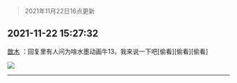 > 2021年11月22日16点更新
<link rel="stylesheet" href="https://cdn.jsdelivr.net/gh/taotie6/sampleJSON@main/css/photo_show.css">
<meta name="referrer" content="no-referrer" />


 ## 2021-11-22 15:27:32 

 [㪚木](https://www.coolapk.com/feed/31640626?shareKey=NTNhNzYxYWRhOWJiNjE5YjRkNjc~) ：回复里有人问为啥水墨动画牛13，我来说一下吧[偷看][偷看][偷看] 

<div class="album">
<img class="img-item" src="http://image.coolapk.com/feed/2021/1122/15/1081091_7c601925_6050_0024_918@1440x4750.jpeg" />
</div>

 ------- 

